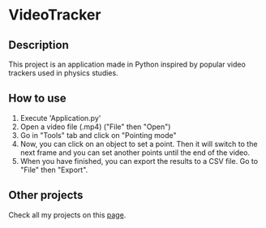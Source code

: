 # VideoTracker

## Description
This project is an application made in Python inspired by popular video trackers used in physics studies.  

## How to use
1) Execute 'Application.py'
2) Open a video file (.mp4) ("File" then "Open")
4) Go in "Tools" tab and click on "Pointing mode"
5) Now, you can click on an object to set a point. Then it will switch to the next frame and you can set another points until the end of the video.
6) When you have finished, you can export the results to a CSV file. Go to "File" then "Export".

## Other projects
Check all my projects on this [page](https://github.com/ToxikSkrrt/Projects).
